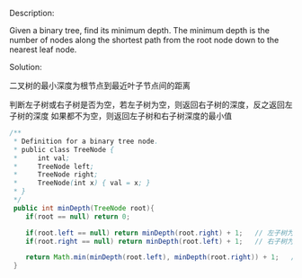 Description:

Given a binary tree, find its minimum depth.
The minimum depth is the number of nodes along the shortest path from the root node down to the nearest leaf node.

Solution:

二叉树的最小深度为根节点到最近叶子节点间的距离

判断左子树或右子树是否为空，若左子树为空，则返回右子树的深度，反之返回左子树的深度
如果都不为空，则返回左子树和右子树深度的最小值

```java
/**
 * Definition for a binary tree node.
 * public class TreeNode {
 *     int val;
 *     TreeNode left;
 *     TreeNode right;
 *     TreeNode(int x) { val = x; }
 * }
 */
 public int minDepth(TreeNode root){
    if(root == null) return 0;

    if(root.left == null) return minDepth(root.right) + 1;   // 左子树为空返回右子树的深度
    if(root.right == null) return minDepth(root.left) + 1;   // 右子树为空返回左子树的深度

    return Math.min(minDepth(root.left), minDepth(root.right)) + 1;   // 左右子树都不为空，返回深度小的
 }
```
